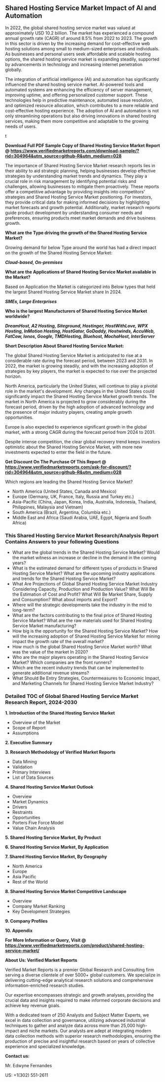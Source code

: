 <h2>Shared Hosting Service Market Impact of AI and Automation</h2><p>In 2022, the global shared hosting service market was valued at approximately USD 10.2 billion. The market has experienced a compound annual growth rate (CAGR) of around 8.5% from 2022 to 2023. The growth in this sector is driven by the increasing demand for cost-effective web hosting solutions among small to medium-sized enterprises and individuals. As businesses and personal users seek affordable and scalable hosting options, the shared hosting service market is expanding steadily, supported by advancements in technology and increasing internet penetration globally.</p><p>The integration of artificial intelligence (AI) and automation has significantly influenced the shared hosting service market. AI-powered tools and automated systems are enhancing the efficiency of server management, improving uptime, and offering personalized customer support. These technologies help in predictive maintenance, automated issue resolution, and optimized resource allocation, which contributes to a more reliable and cost-effective hosting experience. The adoption of AI and automation is not only streamlining operations but also driving innovations in shared hosting services, making them more competitive and adaptable to the growing needs of users.</p>t</p><p id="" class=""><strong>Download Full PDF Sample Copy of Shared Hosting Service Market Report @ <a href="https://www.verifiedmarketreports.com/download-sample/?rid=304964&utm_source=github-R&utm_medium=028" target="_blank">https://www.verifiedmarketreports.com/download-sample/?rid=304964&utm_source=github-R&utm_medium=028</a></strong></p><p>The importance of&nbsp;Shared Hosting Service Market research reports lies in their ability to aid strategic planning, helping businesses develop effective strategies by understanding market trends and dynamics. They play a crucial role in risk management by identifying potential risks and challenges, allowing businesses to mitigate them proactively. These reports offer a competitive advantage by providing insights into competitors' strategies and Shared Hosting Service Market positioning. For investors, they provide critical data for making informed decisions by highlighting market forecasts and growth potential. Additionally, market research reports guide product development by understanding consumer needs and preferences, ensuring products meet market demands and drive business growth.</p><p><strong>What are the&nbsp;Type driving the growth of the Shared Hosting Service Market?</strong></p><p id="" class="">Growing demand for below Type around the world has had a direct impact on the growth of the Shared Hosting Service Market:</p><em><strong>Cloud-based, On-premises</strong></em></p><strong>What are the&nbsp;Applications&nbsp;of Shared Hosting Service Market available in the Market?</strong></p><p id="" class="">Based on Application the Market is categorized into Below types that held the largest Shared Hosting Service Market share In 2024.</p><em><strong>SMEs, Large Enterprises</strong></em></p><strong>Who is the largest Manufacturers of Shared Hosting Service Market worldwide?</strong></p><p><em><strong>DreamHost, A2 Hosting, Siteground, Hostinger, HostWithLove, WPX Hosting, InMotion Hosting, HostGator, GoDaddy, Hostwinds, AccuWeb, FatCow, Ionos, Google, TMDHosting, Bluehost, MochaHost, InterServer</strong></em></p><p id="" class=""><strong>Short Description About Shared Hosting Service Market:</strong></p><p>The global Shared Hosting Service Market is anticipated to rise at a considerable rate during the forecast period, between 2023 and 2031. In 2022, the market is growing steadily, and with the increasing adoption of strategies by key players, the market is expected to rise over the projected horizon.</p><p>North America, particularly the United States, will continue to play a pivotal role in the market's development. Any changes in the United States could significantly impact the Shared Hosting Service Market growth trends. The market in North America is projected to grow considerably during the forecast period, driven by the high adoption of advanced technology and the presence of major industry players, creating ample growth opportunities.</p><p>Europe is also expected to experience significant growth in the global market, with a strong CAGR during the forecast period from 2024 to 2031.</p><p>Despite intense competition, the clear global recovery trend keeps investors optimistic about the Shared Hosting Service Market, with more new investments expected to enter the field in the future.</p><p id="" class=""><strong>Get Discount On The Purchase Of This Report @ <a href="https://www.verifiedmarketreports.com/ask-for-discount/?rid=304964&utm_source=github-R&utm_medium=028" target="_blank">https://www.verifiedmarketreports.com/ask-for-discount/?rid=304964&utm_source=github-R&utm_medium=028</a></strong></p>Which regions are leading the Shared Hosting Service Market?</p><ul><li>North America (United States, Canada and Mexico)</li><li>Europe (Germany, UK, France, Italy, Russia and Turkey etc.)</li><li>Asia-Pacific (China, Japan, Korea, India, Australia, Indonesia, Thailand, Philippines, Malaysia and Vietnam)</li><li>South America (Brazil, Argentina, Columbia etc.)</li><li>Middle East and Africa (Saudi Arabia, UAE, Egypt, Nigeria and South Africa)</li></ul><h3 id="" class="">This Shared Hosting Service Market Research/Analysis Report Contains Answers to your following Questions</h3><ul><li>What are the global trends in the Shared Hosting Service Market? Would the market witness an increase or decline in the demand in the coming years?</li><li>What is the estimated demand for different types of products in Shared Hosting Service Market? What are the upcoming industry applications and trends for the Shared Hosting Service Market?</li><li>What Are Projections of Global Shared Hosting Service Market Industry Considering Capacity, Production and Production Value? What Will Be the Estimation of Cost and Profit? What Will Be Market Share, Supply and Consumption? What about imports and Export?</li><li>Where will the strategic developments take the industry in the mid to long-term?</li><li>What are the factors contributing to the final price of Shared Hosting Service Market? What are the raw materials used for Shared Hosting Service Market manufacturing?</li><li>How big is the opportunity for the Shared Hosting Service Market? How will the increasing adoption of Shared Hosting Service Market for mining impact the growth rate of the overall market?</li><li>How much is the global Shared Hosting Service Market worth? What was the value of the market In 2020?</li><li>Who are the major players operating in the Shared Hosting Service Market? Which companies are the front runners?</li><li>Which are the recent industry trends that can be implemented to generate additional revenue streams?</li><li>What Should Be Entry Strategies, Countermeasures to Economic Impact, and Marketing Channels for Shared Hosting Service Market Industry?</li></ul><h3 id="" class="">Detailed TOC of Global Shared Hosting Service Market Research Report, 2024-2030</h3><p id="" class=""><strong>1. Introduction of the Shared Hosting Service Market</strong></p><ul><li>Overview of the Market</li><li>Scope of Report</li><li>Assumptions</li></ul><p id="" class=""><strong>2. Executive Summary</strong></p><p id="" class=""><strong>3. Research Methodology of Verified Market Reports</strong></p><ul><li>Data Mining</li><li>Validation</li><li>Primary Interviews</li><li>List of Data Sources</li></ul><p id="" class=""><strong>4. Shared Hosting Service Market Outlook</strong></p><ul><li>Overview</li><li>Market Dynamics</li><li>Drivers</li><li>Restraints</li><li>Opportunities</li><li>Porters Five Force Model</li><li>Value Chain Analysis</li></ul><p id="" class=""><strong>5. Shared Hosting Service Market, By Product</strong></p><p id="" class=""><strong>6. Shared Hosting Service Market, By Application</strong></p><p id="" class=""><strong>7. Shared Hosting Service Market, By Geography</strong></p><ul><li>North America</li><li>Europe</li><li>Asia Pacific</li><li>Rest of the World</li></ul><p id="" class=""><strong>8. Shared Hosting Service Market Competitive Landscape</strong></p><ul><li>Overview</li><li>Company Market Ranking</li><li>Key Development Strategies</li></ul><p id="" class=""><strong>9. Company Profiles</strong></p><p id="" class=""><strong>10. Appendix</strong></p><p id="" class=""><strong>For More Information or Query, Visit @ <a href="https://www.verifiedmarketreports.com/product/shared-hosting-service-market/" target="_blank">https://www.verifiedmarketreports.com/product/shared-hosting-service-market/</a></strong></p><p id="" class=""><strong>About Us: Verified Market Reports</strong></p><p id="" class="">Verified Market Reports is a premier Global Research and Consulting firm serving a diverse clientele of over 5000+ global customers. We specialize in delivering cutting-edge analytical research solutions and comprehensive information-enriched research studies.</p><p id="" class="">Our expertise encompasses strategic and growth analyses, providing the crucial data and insights required to make informed corporate decisions and achieve key revenue goals.</p><p id="" class="">With a dedicated team of 250 Analysts and Subject Matter Experts, we excel in data collection and governance, utilizing advanced industrial techniques to gather and analyze data across more than 25,000 high-impact and niche markets. Our analysts are adept at integrating modern data collection methods with superior research methodologies, ensuring the production of precise and insightful research based on years of collective experience and specialized knowledge.</p><p id="" class=""><strong>Contact us:</strong></p><p id="" class="">Mr. Edwyne Fernandes</p><p id="" class="">US: +1(302) 551-2611</p>